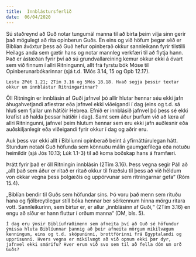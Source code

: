 ```yaml
---
title:  Innblástursferlið
date:  06/04/2020
---
```


Sú staðreynd að Guð notar tungumál manna til að birta þeim vilja sinn gerir það mögulegt að rita opinberun Guðs. En eins og við höfum þegar séð er Biblían ávöxtur þess að Guð hefur opinberað okkur sannleikann fyrir tilstilli Heilags anda sem gætir hans og notar mannleg verkfæri til að flytja hann. Það er ástæðan fyrir því að sú grundvallareining kemur okkur ekki á óvart sem við finnum í allri Ritningunni, allt frá fyrstu bók Móse til Opinberunarbókarinnar (sjá t.d. 1Mós 3.14, 15 og Opb 12.17).

`Lestu 2Pét 1.21; 2Tím 3.16 og 5Mós 18.18. Hvað segja þessir textar okkur um innblástur Ritningarinnar?`

Öll Ritningin er innblásin af Guði jafnvel þó allir hlutar hennar séu ekki jafn áhugahvetjandi aflestrar eða jafnvel ekki viðeigandi í dag (eins og t.d. sá hluti sem fjallar um hátíðir Hebrea. Efnið er innblásið jafnvel þó þess sé ekki krafist að halda þessar hátíðir í dag). Samt sem áður þurfum við að læra af allri Ritningunni, jafnvel þeim hlutum hennar sem eru ekki jafn auðlesnir eða auðskiljanlegir eða viðeigandi fyrir okkur í dag og aðrir eru.

Auk þess var ekki allt í Biblíunni opinberað beint á yfirnáttúrulegan hátt. Stundum notaði Guð höfunda sem könnuðu málin gaumgæfilega eða notuðu heimildir (sjá Jós 10.13; Lúk 1.1-3) til að koma boðskap hans á framfæri.

Þrátt fyrir það er öll Ritningin innblásin (2Tím 3.16). Þess vegna segir Páll að „allt það sem áður er ritað er ritað okkur til fræðslu til þess að við héldum von okkar vegna þess þolgæðis og uppörvunar sem ritningarnar gefa“ (Róm 15.4).

„Biblían bendir til Guðs sem höfundar síns. Þó voru það menn sem rituðu hana og fjölbreytilegur stíll bóka hennar ber sérkennum hinna mörgu ritara vott. Sannleikurinn, sem birtur er, er allur „innblásinn af Guði,“ (2Tím 3.16) en engu að síður er hann fluttur í orðum manna“ (DM, bls. 5).

`Í dag eru ýmsir Biblíufræðimenn sem afneita því að Guð sé höfundur ýmissa hluta Biblíunnar þannig að þeir afneita mörgum mikilvægum kenningum, eins og t.d. sköpuninni, brottförinni frá Egyptalandi og upprisunni. Hvers vegna er mikilvægt að við opnum ekki þær dyr, jafnvel ekki smárifu? Hver erum við svo sem til að fella dóm um orð Guðs?`
